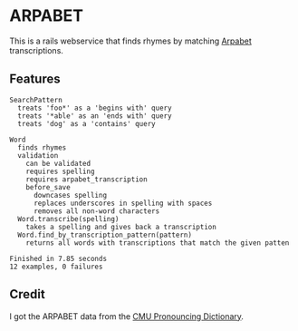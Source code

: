 ARPABET
=======

This is a rails webservice that finds rhymes by matching [Arpabet](http://en.wikipedia.org/wiki/Arpabet) transcriptions.

Features
--------

    SearchPattern
      treats 'foo*' as a 'begins with' query
      treats '*able' as an 'ends with' query
      treats 'dog' as a 'contains' query

    Word
      finds rhymes
      validation
        can be validated
        requires spelling
        requires arpabet_transcription
        before_save
          downcases spelling
          replaces underscores in spelling with spaces
          removes all non-word characters
      Word.transcribe(spelling)
        takes a spelling and gives back a transcription
      Word.find_by_transcription_pattern(pattern)
        returns all words with transcriptions that match the given patten

    Finished in 7.85 seconds
    12 examples, 0 failures

Credit
------

I got the ARPABET data from the [CMU Pronouncing Dictionary](http://www.speech.cs.cmu.edu/cgi-bin/cmudict).